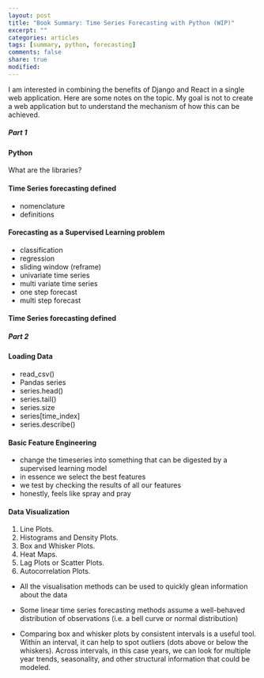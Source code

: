 ```yaml
---
layout: post
title: "Book Summary: Time Series Forecasting with Python (WIP)"
excerpt: ""
categories: articles
tags: [summary, python, forecasting]
comments: false
share: true
modified:
---
```


I am interested in combining the benefits of Django and React
in a single web application. Here are some notes on the topic.
My goal is not to create a web application but to understand
the mechanism of how this can be achieved.

##### Part 1

#### Python

What are the libraries?


#### Time Series forecasting defined

- nomenclature
- definitions

#### Forecasting as a Supervised Learning problem

- classification
- regression
- sliding window (reframe)
- univariate time series
- multi variate time series
- one step forecast
- multi step forecast

#### Time Series forecasting defined

##### Part 2

#### Loading Data

- read_csv()
- Pandas series
- series.head()
- series.tail()
- series.size
- series[time_index]
- series.describe()

#### Basic Feature Engineering

- change the timeseries into something that can be digested by a supervised learning model
- in essence we select the best features
- we test by checking the results of all our features
- honestly, feels like spray and pray

#### Data Visualization

1. Line Plots.
2. Histograms and Density Plots.
3. Box and Whisker Plots.
4. Heat Maps.
5. Lag Plots or Scatter Plots.
6. Autocorrelation Plots.

- All the visualisation methods can be used to quickly glean information about
  the data

- Some linear time series forecasting methods assume a well-behaved
  distribution of observations (i.e. a bell curve or normal distribution)

- Comparing box and whisker plots by consistent intervals is a useful tool.
  Within an interval, it can help to spot outliers (dots above or below the
  whiskers). Across intervals, in this case years, we can look for multiple
  year trends, seasonality, and other structural information that could be
  modeled.

[1]: https://www.valentinog.com/blog/drf/

